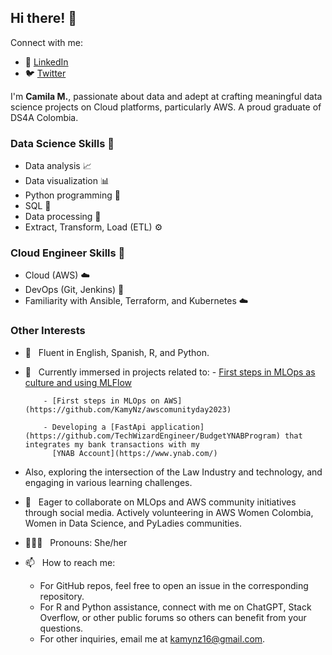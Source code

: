 ## Hi there! 👋

Connect with me:
- 💼 [LinkedIn](https://www.linkedin.com/in/kamymartinez/)
- 🐦 [Twitter](https://twitter.com/KamyBytes)

I'm **Camila M.**, passionate about data and adept at crafting meaningful data science projects on Cloud platforms, particularly AWS. A proud graduate of DS4A Colombia.

### Data Science Skills :dart:
- Data analysis :chart_with_upwards_trend:
- Data visualization :bar_chart:
- Python programming :snake:
- SQL :floppy_disk:
- Data processing :arrows_counterclockwise:
- Extract, Transform, Load (ETL) :gear:

### Cloud Engineer Skills :dart:
- Cloud (AWS) ☁️
- DevOps (Git, Jenkins) :wrench:
- Familiarity with Ansible, Terraform, and Kubernetes ☁️

### Other Interests
* 💬 &nbsp; Fluent in English, Spanish, R, and Python.
* 🔭 &nbsp; Currently immersed in projects related to:
          - [First steps in MLOps as culture and using MLFlow](https://github.com/KamyNz/pydaycali2023-mlops-)

          - [First steps in MLOps on AWS](https://github.com/KamyNz/awscomunityday2023)

          - Developing a [FastApi application](https://github.com/TechWizardEngineer/BudgetYNABProgram) that integrates my bank transactions with my 
            [YNAB Account](https://www.ynab.com/)

* Also, exploring the intersection of the Law Industry and technology, and engaging in various learning challenges.
* 🌱 &nbsp; Eager to collaborate on MLOps and AWS community initiatives through social media. Actively volunteering in AWS Women Colombia, Women in Data Science, and PyLadies communities.
* 👩🏻‍💻 &nbsp; Pronouns: She/her
* 📫 &nbsp; How to reach me: 
  * For GitHub repos, feel free to open an issue in the corresponding repository.
  * For R and Python assistance, connect with me on ChatGPT, Stack Overflow, or other public forums so others can benefit from your questions.
  * For other inquiries, email me at kamynz16@gmail.com.
